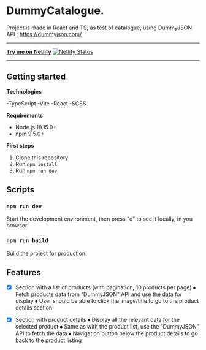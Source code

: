 # DummyCatalogue.

Project is made in React and TS, as test of catalogue, using DummyJSON API : https://dummyjson.com/

---

[**Try me on Netlify**](https://dummycatalogue.netlify.app/)
[![Netlify Status](https://api.netlify.com/api/v1/badges/3a2ea63c-ec09-4202-92d0-b2de1db154ce/deploy-status)](https://app.netlify.com/sites/dummycatalogue/deploys)

---

## Getting started

**Technologies**

-TypeScript
-Vite
-React
-SCSS

**Requirements**

- Node.js 18.15.0+
- npm 9.5.0+

**First steps**

1. Clone this repository
2. Run `npm install`
3. Run `npm run dev`

## Scripts

### `npm run dev`

Start the development environment, then press "o" to see it locally, in you browser

### `npm run build`

Build the project for production.

## Features

- [x] Section with a list of products (with pagination, 10 products per page)
      ⦁ Fetch products data from “DummyJSON” API and use the data for display
      ⦁ User should be able to click the image/title to go to the product details section

- [x] Section with product details
      ⦁ Display all the relevant data for the selected product
      ⦁ Same as with the product list, use the “DummyJSON” API to fetch the data
      ⦁ Navigation button below the product details to go back to the product listing

